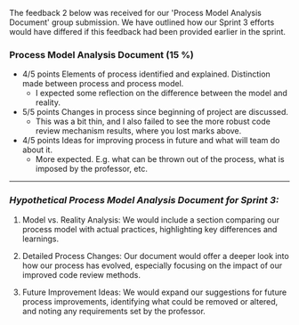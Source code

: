 The feedback 2 below was received for our 'Process Model Analysis Document' group submission. We have outlined how our 
Sprint 3 efforts would have differed if this feedback had been provided earlier in the sprint.

### Process Model Analysis Document (15 %)
- 4/5 points Elements of process identified and explained. Distinction made between process and process model.
    - I expected some reflection on the difference between the model and reality.
- 5/5 points Changes in process since beginning of project are discussed.
  - This was a bit thin, and I also failed to see the more robust code review mechanism results, where you lost marks above.
- 4/5 points Ideas for improving process in future and what will team do about it.
  - More expected. E.g. what can be thrown out of the process, what is imposed by the professor, etc.

---
###  _Hypothetical Process Model Analysis Document for Sprint 3:_ 
1. Model vs. Reality Analysis: We would include a section comparing our process model with actual practices, highlighting key differences and learnings.

2. Detailed Process Changes: Our document would offer a deeper look into how our process has evolved, especially focusing on the impact of our improved code review methods.

3. Future Improvement Ideas: We would expand our suggestions for future process improvements, identifying what could be removed or altered, and noting any requirements set by the professor.